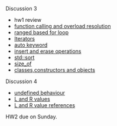 Discussion 3
- hw1 review
- [function calling and overload resolution](https://github.com/nikunjsanghai/Intermediate_Programming_Cplusplus/blob/main/Week1/Function_overloading.md)
- [ranged based for loop](https://github.com/nikunjsanghai/Intermediate_Programming_Cplusplus/blob/main/Week3/ranged_based_for_loop.md) 
- [Iterators](https://github.com/nikunjsanghai/Intermediate_Programming_Cplusplus/blob/main/Week7/iterators.md)
-  [auto keyword](https://github.com/nikunjsanghai/Intermediate_Programming_Cplusplus/blob/main/Week3/auto_keyword.md)
-  [insert and erase operations]()
-  [std::sort](https://github.com/nikunjsanghai/Intermediate_Programming_Cplusplus/blob/main/Week3/std_sort_in_STL.md)
-  [size_of](https://github.com/nikunjsanghai/Intermediate_Programming_Cplusplus/blob/main/Week3/size_of_operator.md)
- [classes,constructors and objects](https://github.com/nikunjsanghai/Intermediate_Programming_Cplusplus/blob/main/Week2/Classes_Constructors_and_Objects.md) 

Discussion 4
- [undefined behaviour](https://github.com/nikunjsanghai/Intermediate_Programming_Cplusplus/blob/main/Week6/undefined_behavior.md) 
- [L and R values](https://github.com/nikunjsanghai/Intermediate_Programming_Cplusplus/blob/main/Week6/L_and_R_values_v1.md)
- [L and R value references](https://github.com/nikunjsanghai/Intermediate_Programming_Cplusplus/blob/main/Week6/L_and_R_values_v2.md)


HW2 due on Sunday. 
